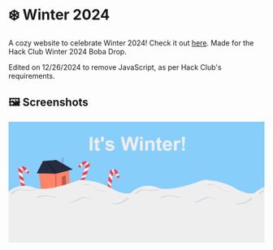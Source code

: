 # ❄️ Winter 2024 
A cozy website to celebrate Winter 2024! Check it out [here](https://kolin63.github.io/winter2024). Made for the Hack Club Winter 2024 Boba Drop.

Edited on 12/26/2024 to remove JavaScript, as per Hack Club's requirements. 

## 🖼️ Screenshots
![It's Winter!](/art/promo1.png)
